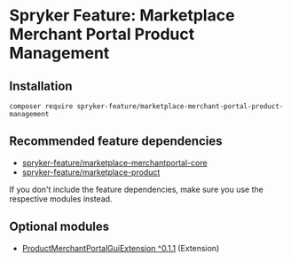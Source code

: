 # Spryker Feature: Marketplace Merchant Portal Product Management



## Installation

```
composer require spryker-feature/marketplace-merchant-portal-product-management
```

## Recommended feature dependencies
- [spryker-feature/marketplace-merchantportal-core](https://github.com/spryker-feature/marketplace-merchantportal-core)
- [spryker-feature/marketplace-product](https://github.com/spryker-feature/marketplace-product)

If you don't include the feature dependencies, make sure you use the respective modules instead.

## Optional modules
- [ProductMerchantPortalGuiExtension ^0.1.1](https://github.com/spryker/product-merchant-portal-gui-extension) (Extension)

